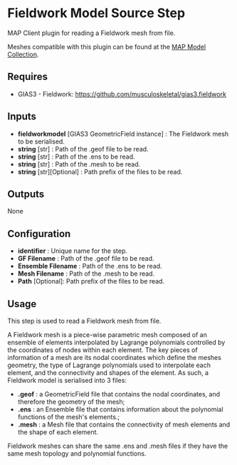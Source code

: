 Fieldwork Model Source Step
============================

MAP Client plugin for reading a Fieldwork mesh from file.

Meshes compatible with this plugin can be found at the [MAP Model Collection](https://github.com/juzhang/MAP-Model-Collection).

Requires
--------
- GIAS3 - Fieldwork: https://github.com/musculoskeletal/gias3.fieldwork

Inputs
------
- **fieldworkmodel** [GIAS3 GeometricField instance] : The Fieldwork mesh to be serialised.
- **string** [str] : Path of the .geof file to be read.
- **string** [str] : Path of the .ens to be read.
- **string** [str] : Path of the .mesh to be read.
- **string** [str][Optional] : Path prefix of the files to be read.

Outputs
-------
None

Configuration
-------------
- **identifier** : Unique name for the step.
- **GF Filename** : Path of the .geof file to be read.
- **Ensemble Filename** : Path of the .ens to be read.
- **Mesh Filename** : Path of the .mesh to be read.
- **Path** [Optional]: Path prefix of the files to be read.

Usage
-----
This step is used to read a Fieldwork mesh from file. 

A Fieldwork mesh is a piece-wise parametric mesh composed of an ensemble of elements interpolated by Lagrange polynomials controlled by the coordinates of nodes within each element. The key pieces of information of a mesh are its nodal coordinates which define the meshes geometry, the type of Lagrange polynomials used to interpolate each element, and the connectivity and shapes of the element. As such, a Fieldwork model is serialised into 3 files:

- **.geof** : a GeometricField file that contains the nodal coordinates, and therefore the geometry of the mesh;
- **.ens** : an Ensemble file that contains information about the polynomial functions of the mesh's elements.;
- **.mesh** : a Mesh file that contains the connectivity of mesh elements and the shape of each element.

Fieldwork meshes can share the same .ens and .mesh files if they have the same mesh topology and polynomial functions.

